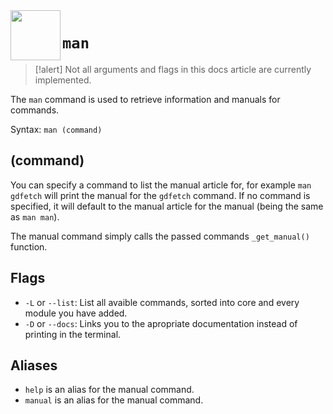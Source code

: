 <a href="https://github.com/Kubulambula/Godot-GDShell">
  <img src="https://github.com/Kubulambula/Godot-GDShell/blob/main/addons/gdshell/docs/assets/logo.png" align="left" width="80" height="80">
</a>

# `man`

> [!alert]
> Not all arguments and flags in this docs article are currently implemented. 

The `man` command is used to retrieve information and manuals for commands. 

Syntax: ``man (command)``

## (command)

You can specify a command to list the manual article for, for example `man gdfetch` will print the manual for the `gdfetch` command. If no command is specified, it will default to the manual article for the manual (being the same as `man man`). 

The manual command simply calls the passed commands `_get_manual()` function. 

## Flags

- `-L` or `--list`: List all avaible commands, sorted into core and every module you have added. 
- `-D` or `--docs`: Links you to the apropriate documentation instead of printing in the terminal. 

## Aliases

- `help` is an alias for the manual command.
- `manual` is an alias for the manual command.
